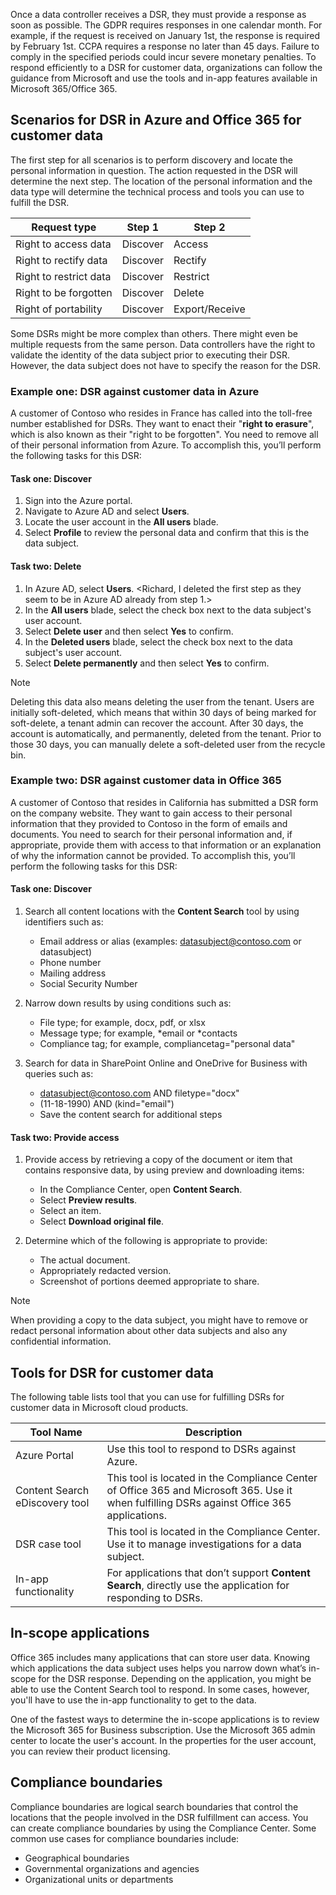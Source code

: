 Once a data controller receives a DSR, they must provide a response as soon as possible. The GDPR requires responses in one calendar month. For example, if the request is received on January 1st, the response is required by February 1st. CCPA requires a response no later than 45 days. Failure to comply in the specified periods could incur severe monetary penalties. To respond efficiently to a DSR for customer data, organizations can follow the guidance from Microsoft and use the tools and in-app features available in Microsoft 365/Office 365.

## Scenarios for DSR in Azure and Office 365 for customer data

The first step for all scenarios is to perform discovery and locate the personal information in question. The action requested in the DSR will determine the next step. The location of the personal information and the data type will determine the technical process and tools you can use to fulfill the DSR. 

|Request type|Step 1|Step 2|
|------|------|------|
|Right to access data|Discover|Access|
|Right to rectify data|Discover|Rectify|
|Right to restrict data|Discover|Restrict|
|Right to be forgotten|Discover|Delete|
|Right of portability|Discover|Export/Receive|

Some DSRs might be more complex than others. There might even be multiple requests from the same person. Data controllers have the right to validate the identity of the data subject prior to executing their DSR. However, the data subject does not have to specify the reason for the DSR.

### Example one: DSR against customer data in Azure

A customer of Contoso who resides in France has called into the toll-free number established for DSRs. They want to enact their "**right to erasure**", which is also known as their "right to be forgotten". You need to remove all of their personal information from Azure. To accomplish this, you’ll perform the following tasks for this DSR:

#### Task one: Discover

1. Sign into the Azure portal.
2. Navigate to Azure AD and select **Users**.
3. Locate the user account in the **All users** blade.
4. Select **Profile** to review the personal data and confirm that this is the data subject.
   
#### Task two: Delete

1. In Azure AD, select **Users**. <Richard, I deleted the first step as they seem to be in Azure AD already from step 1.>
2. In the **All users** blade, select the check box next to the data subject's user account.
3. Select **Delete user** and then select **Yes** to confirm. 
4. In the **Deleted users** blade, select the check box next to the data subject's user account.
5. Select **Delete permanently** and then select **Yes** to confirm.

> [!NOTE]
> Deleting this data also means deleting the user from the tenant. Users are initially soft-deleted, which means that within 30 days of being marked for soft-delete, a tenant admin can recover the account. After 30 days, the account is automatically, and permanently, deleted from the tenant. Prior to those 30 days, you can manually delete a soft-deleted user from the recycle bin.

### Example two: DSR against customer data in Office 365

A customer of Contoso that resides in California has submitted a DSR form on the company website. They want to gain access to their personal information that they provided to Contoso in the form of emails and documents. You need to search for their personal information and, if appropriate, provide them with access to that information or an explanation of why the information cannot be provided. To accomplish this, you’ll perform the following tasks for this DSR:

#### Task one: Discover

1. Search all content locations with the **Content Search** tool by using identifiers such as:

    - Email address or alias (examples: datasubject@contoso.com or datasubject)
    - Phone number
    - Mailing address
    - Social Security Number

2. Narrow down results by using conditions such as:

    - File type; for example, docx, pdf, or xlsx
    - Message type; for example, \*email or \*contacts
    - Compliance tag; for example, compliancetag="personal data"

3. Search for data in SharePoint Online and OneDrive for Business with queries such as:

    - datasubject@contoso.com AND filetype="docx" 
    - (11-18-1990) AND (kind="email")
    - Save the content search for additional steps

#### Task two: Provide access

1. Provide access by retrieving a copy of the document or item that contains responsive data, by using preview and downloading items:

    - In the Compliance Center, open **Content Search**.
    - Select **Preview results**.
    - Select an item.
    - Select **Download original file**.

2. Determine which of the following is appropriate to provide:

    - The actual document.
    - Appropriately redacted version.
    - Screenshot of portions deemed appropriate to share.

> [!NOTE]
> When providing a copy to the data subject, you might have to remove or redact personal information about other data subjects and also any confidential information.

## Tools for DSR for customer data

The following table lists tool that you can use for fulfilling DSRs for customer data in Microsoft cloud products.

|Tool Name|Description|
|------|------|
|Azure Portal| Use this tool to respond to DSRs against Azure.|
|Content Search eDiscovery tool|This tool is located in the Compliance Center of Office 365 and Microsoft 365. Use it when fulfilling DSRs against Office 365 applications.|
|DSR case tool| This tool is located in the Compliance Center. Use it to manage investigations for a data subject.|
|In-app functionality|For applications that don’t support **Content Search**, directly use the application for responding to DSRs.|

## In-scope applications

Office 365 includes many applications that can store user data. Knowing which applications the data subject uses helps you narrow down what’s in-scope for the DSR response. Depending on the application, you might be able to use the Content Search tool to respond. In some cases, however, you'll have to use the in-app functionality to get to the data.

One of the fastest ways to determine the in-scope applications is to review the Microsoft 365 for Business subscription. Use the Microsoft 365 admin center to locate the user's account. In the properties for the user account, you can review their product licensing. 

## Compliance boundaries

Compliance boundaries are logical search boundaries that control the locations that the people involved in the DSR fulfillment can access. You can create compliance boundaries by using the Compliance Center. Some common use cases for compliance boundaries include:

- Geographical boundaries
- Governmental organizations and agencies
- Organizational units or departments
